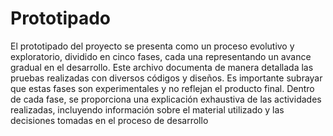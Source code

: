 # Prototipado
El prototipado del proyecto se presenta como un proceso evolutivo y exploratorio, dividido en cinco fases, cada una representando un avance gradual en el desarrollo. Este archivo documenta de manera detallada las pruebas realizadas con diversos códigos y diseños. Es importante subrayar que estas fases son experimentales y no reflejan el producto final. Dentro de cada fase, se proporciona una explicación exhaustiva de las actividades realizadas, incluyendo información sobre el material utilizado y las decisiones tomadas en el proceso de desarrollo
